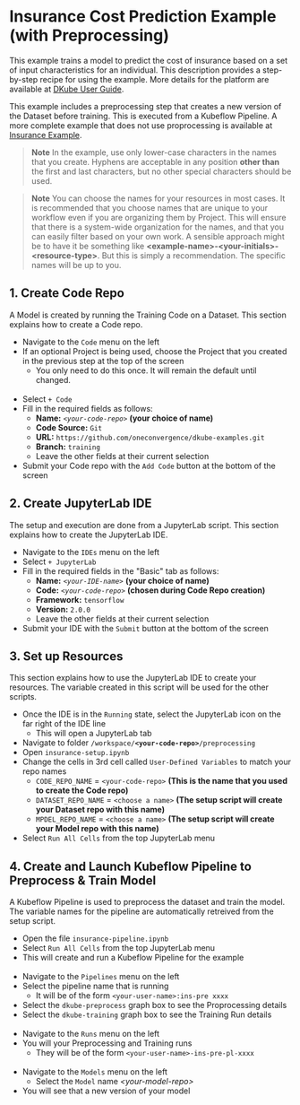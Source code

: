 # Insurance Cost Prediction Example (with Preprocessing)
 
This example trains a model to predict the cost of insurance based on a set of input characteristics for an individual.  This description provides a step-by-step recipe for using the example.  More details for the platform are available at [DKube User Guide](https://www.dkube.io/guide/guide3_x/Getting_Started.html).

This example includes a preprocessing step that creates a new version of the Dataset before training.  This is executed from a Kubeflow Pipeline.  A more complete example that does not use proprocessing is available at [Insurance Example](../insurance/readme.md).

> **Note** In the example, use only lower-case characters in the names that you create. Hyphens are acceptable in any position **other than** the first and last characters, but no other special characters should be used.

> **Note** You can choose the names for your resources in most cases.  It is recommended that you choose names that are unique to your workflow even if you are organizing them by Project.  This will ensure that there is a system-wide organization for the names, and that you can easily filter based on your own work.  A sensible approach might be to have it be something like **\<example-name\>-\<your-initials\>-\<resource-type\>**.  But this is simply a recommendation.  The specific names will be up to you.

## 1. Create Code Repo

A Model is created by running the Training Code on a Dataset.  This section explains how to create a Code repo.

- Navigate to the `Code` menu on the left
- If an optional Project is being used, choose the Project that you created in the previous step at the top of the screen
  - You only need to do this once.  It will remain the default until changed. <br><br>
- Select `+ Code`
- Fill in the required fields as follows:
  - **Name:** *`<your-code-repo>`* **(your choice of name)**
  - **Code Source:** `Git`
  - **URL:** `https://github.com/oneconvergence/dkube-examples.git`
  - **Branch:** `training`
  - Leave the other fields at their current selection 
- Submit your Code repo with the `Add Code` button at the bottom of the screen

## 2. Create JupyterLab IDE

The setup and execution are done from a JupyterLab script.  This section explains how to create the JupyterLab IDE.
 
- Navigate to the `IDEs` menu on the left
- Select `+ JupyterLab`
- Fill in the required fields in the "Basic" tab as follows:
  - **Name:** *`<your-IDE-name>`* **(your choice of name)**
  - **Code:** *`<your-code-repo>`* **(chosen during Code Repo creation)**
  - **Framework:** `tensorflow`
  - **Version:** `2.0.0`
  - Leave the other fields at their current selection 
- Submit your IDE with the `Submit` button at the bottom of the screen

## 3. Set up Resources

This section explains how to use the JupyterLab IDE to create your resources.  The variable created in this script will be used for the other scripts.
 
- Once the IDE is in the `Running` state, select the JupyterLab icon on the far right of the IDE line
  - This will open a JupyterLab tab
- Navigate to folder <code>/workspace/**\<your-code-repo\>**/preprocessing</code>
- Open `insurance-setup.ipynb`
- Change the cells in 3rd cell called `User-Defined Variables` to match your repo names
  - `CODE_REPO_NAME` = `<your-code-repo>`  **(This is the name that you used to create the Code repo)**
  - `DATASET_REPO_NAME` = `<choose a name>`  **(The setup script will create your Dataset repo with this name)**
  - `MPDEL_REPO_NAME` = `<choose a name>`   **(The setup script will create your Model repo with this name)**
- Select `Run All Cells` from the top JupyterLab menu

## 4. Create and Launch Kubeflow Pipeline to Preprocess & Train Model

A Kubeflow Pipeline is used to preprocess the dataset and train the model.  The variable names for the pipeline are automatically retreived from the setup script.

- Open the file `insurance-pipeline.ipynb`
- Select `Run All Cells` from the top JupyterLab menu
- This will create and run a Kubeflow Pipeline for the example <br> <br>
- Navigate to the `Pipelines` menu on the left
- Select the pipeline name that is running
  - It will be of the form `<your-user-name>:ins-pre xxxx`
- Select the `dkube-preprocess` graph box to see the Proprocessing details
- Select the `dkube-training` graph box to see the Training Run details <br><br>
- Navigate to the `Runs` menu on the left
- You will your Preprocessing and Training runs
  - They will be of the form `<your-user-name>-ins-pre-pl-xxxx` <br><br>
- Navigate to the `Models` menu on the left
  - Select the `Model` name *\<your-model-repo\>*
- You will see that a new version of your model


